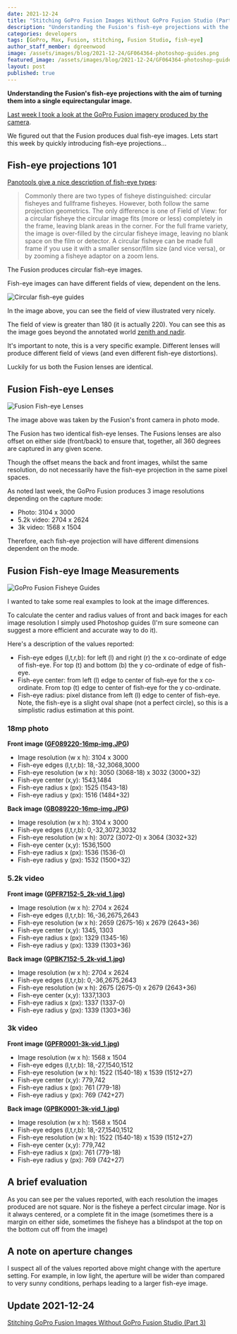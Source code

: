```yaml
---
date: 2021-12-24
title: "Stitching GoPro Fusion Images Without GoPro Fusion Studio (Part 2)"
description: "Understanding the Fusion's fish-eye projections with the aim of turning them into a single equirectangular image."
categories: developers
tags: [GoPro, Max, Fusion, stitching, Fusion Studio, fish-eye]
author_staff_member: dgreenwood
image: /assets/images/blog/2021-12-24/GF064364-photoshop-guides.png
featured_image: /assets/images/blog/2021-12-24/GF064364-photoshop-guides-sm.jpg
layout: post
published: true
---
```


**Understanding the Fusion's fish-eye projections with the aim of turning them into a single equirectangular image.**

[Last week I took a look at the GoPro Fusion imagery produced by the camera](/blog/2021/gopro-fusion-fisheye-stitching-part-1).

We figured out that the Fusion produces dual fish-eye images. Lets start this week by quickly introducing fish-eye projections...

## Fish-eye projections 101

[Panotools give a nice description of fish-eye types](https://wiki.panotools.org/Fisheye_Projection):

> Commonly there are two types of fisheye distinguished: circular fisheyes and fullframe fisheyes. However, both follow the same projection geometrics. The only difference is one of Field of View: for a circular fisheye the circular image fits (more or less) completely in the frame, leaving blank areas in the corner. For the full frame variety, the image is over-filled by the circular fisheye image, leaving no blank space on the film or detector. A circular fisheye can be made full frame if you use it with a smaller sensor/film size (and vice versa), or by zooming a fisheye adaptor on a zoom lens.

The Fusion produces circular fish-eye images.

Fish-eye images can have different fields of view, dependent on the lens.

<img class="img-fluid" src="/assets/images/blog/2021-12-24/fisheye_equidistant_220_180.jpeg" alt="Circular fish-eye guides" title="Circular fish-eye guides" />

In the image above, you can see the field of view illustrated very nicely.

The field of view is greater than 180 (it is actually 220). You can see this as the image goes beyond the annotated world [zenith and nadir](/blog/2020/what-is-a-nadir).

It's important to note, this is a very specific example. Different lenses will produce different field of views (and even different fish-eye distortions).

Luckily for us both the Fusion lenses are identical.

## Fusion Fish-eye Lenses

<img class="img-fluid" src="/assets/images/blog/2021-12-24/GF089220-16mp-img-sm.jpg" alt="Fusion Fish-eye Lenses" title="Fusion Fish-eye Lenses" />

The image above was taken by the Fusion's front camera in photo mode.

The Fusion has two identical fish-eye lenses. The Fusions lenses are also offset on either side (front/back) to ensure that, together, all 360 degrees are captured in any given scene.

Though the offset means the back and front images, whilst the same resolution, do not necessarily have the fish-eye projection in the same pixel spaces.

As noted last week, the GoPro Fusion produces 3 image resolutions depending on the capture mode:

* Photo: 3104 x 3000
* 5.2k video: 2704 x 2624
* 3k video: 1568 x 1504

Therefore, each fish-eye projection will have different dimensions dependent on the mode. 

## Fusion Fish-eye Image Measurements

<img class="img-fluid" src="/assets/images/blog/2021-12-24/annotated-guides.jpg" alt="GoPro Fusion Fisheye Guides" title="GoPro Fusion Fisheye Guides" />

I wanted to take some real examples to look at the image differences.

To calculate the center and radius values of front and back images for each image resolution I simply used Photoshop guides (I'm sure someone can suggest a more efficient and accurate way to do it).

Here's a description of the values reported:

* Fish-eye edges (l,t,r,b): for left (l) and right (r) the x co-ordinate of edge of fish-eye. For top (t) and bottom (b) the y co-ordinate of edge of fish-eye.
* Fish-eye center: from left (l) edge to center of fish-eye for the x co-ordinate. From top (t) edge to center of fish-eye for the y co-ordinate.
* Fish-eye radius: pixel distance from left (l) edge to center of fish-eye. Note, the fish-eye is a slight oval shape (not a perfect circle), so this is a simplistic radius estimation at this point.

### 18mp photo

**Front image ([GF089220-16mp-img.JPG](/assets/images/blog/2021-12-24/GF089220-16mp-img.JPG]))** 

* Image resolution (w x h): 3104 x 3000
* Fish-eye edges (l,t,r,b): 18,-32,3068,3000
* Fish-eye resolution (w x h): 3050 (3068-18) x 3032 (3000+32)
* Fish-eye center (x,y): 1543,1484
* Fish-eye radius x (px): 1525 (1543-18)
* Fish-eye radius y (px): 1516 (1484+32)

**Back image ([GB089220-16mp-img.JPG](/assets/images/blog/2021-12-24/GB089220-16mp-img.JPG]))** 

* Image resolution (w x h): 3104 x 3000
* Fish-eye edges (l,t,r,b): 0,-32,3072,3032
* Fish-eye resolution (w x h): 3072 (3072-0) x 3064 (3032+32)
* Fish-eye center (x,y): 1536,1500
* Fish-eye radius x (px): 1536 (1536-0)
* Fish-eye radius y (px): 1532 (1500+32)

### 5.2k video

**Front image ([GPFR7152-5_2k-vid_1.jpg](/assets/images/blog/2021-12-24/GPFR7152-5_2k-vid_1.jpg))**

* Image resolution (w x h): 2704 x 2624
* Fish-eye edges (l,t,r,b): 16,-36,2675,2643
* Fish-eye resolution (w x h): 2659 (2675-16) x 2679 (2643+36)
* Fish-eye center (x,y): 1345, 1303
* Fish-eye radius x (px): 1329 (1345-16)
* Fish-eye radius y (px): 1339 (1303+36)

**Back image ([GPBK7152-5_2k-vid_1.jpg](/assets/images/blog/2021-12-24/GPBK7152-5_2k-vid_1.jpg))** 

* Image resolution (w x h): 2704 x 2624
* Fish-eye edges (l,t,r,b): 0,-36,2675,2643
* Fish-eye resolution (w x h): 2675 (2675-0) x 2679 (2643+36)
* Fish-eye center (x,y): 1337,1303
* Fish-eye radius x (px): 1337 (1337-0)
* Fish-eye radius y (px): 1339 (1303+36)

### 3k video

**Front image ([GPFR0001-3k-vid_1.jpg](/assets/images/blog/2021-12-24/GPFR0001-3k-vid_1.jpg))** 

* Image resolution (w x h): 1568 x 1504
* Fish-eye edges (l,t,r,b): 18,-27,1540,1512
* Fish-eye resolution (w x h): 1522 (1540-18) x 1539 (1512+27)
* Fish-eye center (x,y): 779,742
* Fish-eye radius x (px): 761 (779-18)
* Fish-eye radius y (px): 769 (742+27)

**Back image ([GPBK0001-3k-vid_1.jpg](/assets/images/blog/2021-12-24/GPBK0001-3k-vid_1.jpg))** 

* Image resolution (w x h): 1568 x 1504
* Fish-eye edges (l,t,r,b): 18,-27,1540,1512
* Fish-eye resolution (w x h): 1522 (1540-18) x 1539 (1512+27)
* Fish-eye center (x,y): 779,742
* Fish-eye radius x (px): 761 (779-18)
* Fish-eye radius y (px): 769 (742+27)

## A brief evaluation

As you can see per the values reported, with each resolution the images produced are not square. Nor is the fisheye a perfect circular image. Nor is it always centered, or a complete fit in the image (sometimes there is a margin on either side, sometimes the fisheye has a blindspot at the top on the bottom cut off from the image)

## A note on aperture changes

I suspect all of the values reported above might change with the aperture setting. For example, in low light, the aperture will be wider than compared to very sunny conditions, perhaps leading to a larger fish-eye image.

## Update 2021-12-24

[Stitching GoPro Fusion Images Without GoPro Fusion Studio (Part 3)](/blog/2021/gopro-fusion-fisheye-stitching-part-3)